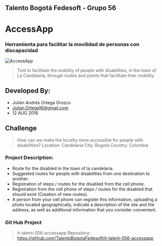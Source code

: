 
## Talento Bogotá Fedesoft - Grupo 56
# AccessApp
### Herramienta para facilitar la movilidad de personas con discapacidad


![AccessApp](https://github.com/TalentoBogotaFedesoft/it-talent-056-accessapp/blob/master/AccessApp%20Project/Logo/AccessAppLogo.png)

>Tool to facilitate the mobility of people with disabilities, in the town of La Candelaria, through routes and points that facilitate their mobility.

## Developed By:
* Julián Andrés Ortega Orozco
* Julian.Ortega16@gmail.com
* 12 AUG 2018

## Challenge
>How can we make the locality more accessible for people with disabilities?
>Location: Candelaria
>City: Bogotá
>Country: Colombia


### Project Description: 
* Route for the disabled in the town of la candelaria.
* Suggested routes for people with disabilities from one destination to another.
* Registration of steps / routes for the disabled from the cell phone.
* Registration from the cell phone of steps / routes for the disabled that should exist (Creation of new routes).
* A person from your cell phone can register this information, uploading a photo located geographically, indicate a description of the site and the address, as well as additional information that you consider convenient.

### Git Hub Project
>it-talent-056-accessapp
>Repository: https://github.com/TalentoBogotaFedesoft/it-talent-056-accessapp